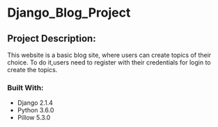 # Django_Blog_Project

## Project Description:
This website is a basic blog site, where users can create topics of their choice. To do it,users need to register with their credentials for login to create the topics.

### Built With:

* Django 2.1.4
* Python 3.6.0
* Pillow 5.3.0



